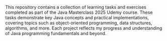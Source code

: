 This repository contains a collection of learning tasks and exercises completed as part of the Java Masterclass 2025 Udemy course. 
These tasks demonstrate key Java concepts and practical implementations, covering topics such as object-oriented programming, data structures, algorithms, and more. 
Each project reflects my progress and understanding of Java programming fundamentals and beyond.
